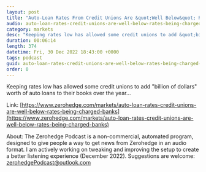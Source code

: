 ```yaml
---
layout: post
title: "Auto-Loan Rates From Credit Unions Are &quot;Well Below&quot; Rates Being Charged By Banks"
audio: auto-loan-rates-credit-unions-are-well-below-rates-being-charged-banks-0
category: markets
desc: "Keeping rates low has allowed some credit unions to add &quot;billion of dollars&quot; worth of auto loans to their books over the year..."
duration: 00:06:14
length: 374
datetime: Fri, 30 Dec 2022 18:43:00 +0000
tags: podcast
guid: auto-loan-rates-credit-unions-are-well-below-rates-being-charged-banks-0
order: 0
---
```

Keeping rates low has allowed some credit unions to add &quot;billion of dollars&quot; worth of auto loans to their books over the year...

Link: [https://www.zerohedge.com/markets/auto-loan-rates-credit-unions-are-well-below-rates-being-charged-banks](https://www.zerohedge.com/markets/auto-loan-rates-credit-unions-are-well-below-rates-being-charged-banks)

About: The Zerohedge Podcast is a non-commercial, automated program, designed to give people a way to get news from Zerohedge in an audio format.  I am actively working on tweaking and improving the setup to create a better listening experience (December 2022).  Suggestions are welcome: [zerohedgePodcast@outlook.com](mailto:zerohedgePodcast@outlook.com)